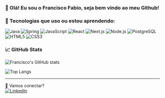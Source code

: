 ### 👋 Olá! Eu sou o Francisco Fabio, seja bem vindo ao meu Github!

### 🧰 Tecnologias que uso ou estou aprendendo:
![Java](https://img.shields.io/badge/-Java-007396?logo=java&logoColor=fff&style=flat)
![Spring](https://img.shields.io/badge/-Spring-6DB33F?logo=spring&logoColor=fff&style=flat)
![JavaScript](https://img.shields.io/badge/-JavaScript-F7DF1E?logo=javascript&logoColor=000&style=flat)
![React](https://img.shields.io/badge/-React-61DAFB?logo=react&logoColor=000&style=flat)
![Next.js](https://img.shields.io/badge/-Next.js-000000?logo=nextdotjs&logoColor=fff&style=flat)
![Node.js](https://img.shields.io/badge/-Node.js-339933?logo=nodedotjs&logoColor=fff&style=flat)
![PostgreSQL](https://img.shields.io/badge/-PostgreSQL-4169E1?logo=postgresql&logoColor=fff&style=flat)
![HTML5](https://img.shields.io/badge/-HTML5-E34F26?logo=html5&logoColor=fff&style=flat)
![CSS3](https://img.shields.io/badge/-CSS3-1572B6?logo=css3&logoColor=fff&style=flat)



### 📈 GitHub Stats
![Francisco's GitHub stats](https://github-readme-stats.vercel.app/api?username=fcofabyo&show_icons=true&theme=github_dark&hide_title=true)


![Top Langs](https://github-readme-stats.vercel.app/api/top-langs/?username=fcofabyo&layout=compact200&theme=dark)


---

🔗 Vamos conectar?  
[![LinkedIn](https://img.shields.io/badge/-LinkedIn-0A66C2?logo=linkedin&logoColor=fff&style=flat)](https://www.linkedin.com/in/francisco-fábio-2b9894231/) <!-- Troca pelo teu link! -->

